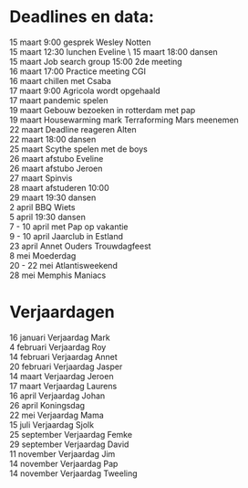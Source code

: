 # Deadlines en data:
15 maart 9:00 gesprek Wesley Notten \
15 maart 12:30 lunchen Eveline \ 
15 maart 18:00 dansen \
15 maart Job search group 15:00 2de meeting \
16 maart 17:00 Practice meeting CGI \
16 maart chillen met Csaba \
17 maart 9:00 Agricola wordt opgehaald \
17 maart pandemic spelen \
19 maart Gebouw bezoeken in rotterdam met pap \
19 maart Housewarming mark Terraforming Mars meenemen \
22 maart Deadline reageren Alten \
22 maart 18:00 dansen \
25 maart Scythe spelen met de boys \
26 maart afstubo Eveline \
26 maart afstubo Jeroen \
27 maart Spinvis \
28 maart afstuderen 10:00 \
29 maart 19:30 dansen \
2 april BBQ Wiets \
5 april 19:30 dansen \
7 - 10 april met Pap op vakantie \
9 - 10 april Jaarclub in Estland \
23 april Annet Ouders Trouwdagfeest \
8 mei Moederdag \
20 - 22 mei Atlantisweekend \
28 mei Memphis Maniacs 


# Verjaardagen
16 januari Verjaardag Mark \
4  februari Verjaardag Roy \
14 februari Verjaardag Annet \
20 februari Verjaardag Jasper \
14 maart Verjaardag Jeroen \
17 maart Verjaardag Laurens \
16 april Verjaardag Johan \
26 april Koningsdag \
22 mei Verjaardag Mama \
15 juli Verjaardag Sjolk \
25 september Verjaardag Femke \
29 september Verjaardag David \
11 november Verjaardag Jim \
14 november Verjaardag Pap \
14 november Verjaardag Tweeling
